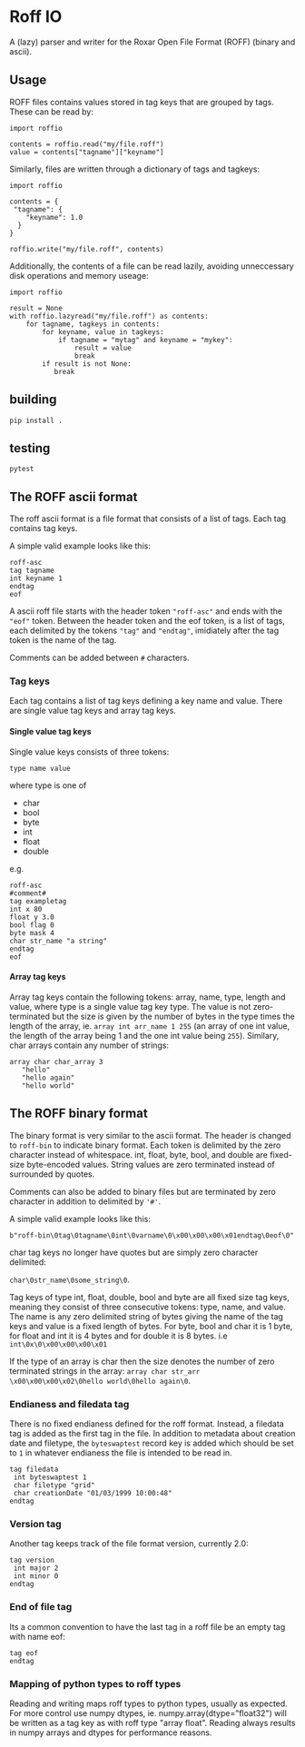 Roff IO
==========

A (lazy) parser and writer for the Roxar Open File Format (ROFF) (binary and ascii).


Usage
-----

ROFF files contains values stored in tag keys that are grouped by tags. These
can be read by:

```
import roffio

contents = roffio.read("my/file.roff")
value = contents["tagname"]["keyname"]
```

Similarly, files are written through a dictionary of tags and tagkeys:

```
import roffio

contents = {
 "tagname": {
    "keyname": 1.0
  }
}

roffio.write("my/file.roff", contents)
```

Additionally, the contents of a file can be read lazily, avoiding unneccessary
disk operations and memory useage:


```
import roffio

result = None
with roffio.lazyread("my/file.roff") as contents:
    for tagname, tagkeys in contents:
        for keyname, value in tagkeys:
            if tagname = "mytag" and keyname = "mykey":
                result = value
                break
        if result is not None:
           break

```


## building

    pip install .

## testing

    pytest

The ROFF ascii format
---------------------

The roff ascii format is a file format that consists of a list of tags.  Each
tag contains tag keys.

A simple valid example looks like this:

```
roff-asc
tag tagname
int keyname 1
endtag
eof
```

A ascii roff file starts with the header token `"roff-asc"` and ends with the
`"eof"` token. Between the header token and the eof token, is a list of tags,
each delimited by the tokens `"tag"` and `"endtag"`, imidiately after the tag
token is the name of the tag.

Comments can be added between `#` characters.


### Tag keys

Each tag contains a list of tag keys defining a key name and value. There
are single value tag keys and array tag keys.

#### Single value tag keys

Single value keys consists of three tokens:
```
type name value
```

where type is one of

* char
* bool
* byte
* int
* float
* double

e.g.

```
roff-asc
#comment#
tag exampletag
int x 80
float y 3.0
bool flag 0
byte mask 4
char str_name "a string"
endtag
eof
```


#### Array tag keys

Array tag keys contain the following tokens: array, name, type, length and
value, where type is a single value tag key type. The value is not
zero-terminated but the size is given by the number of bytes in the type times
the length of the array, ie.  `array int arr_name 1 255` (an array of one int
value, the length of the array being 1 and the one int value being `255`). Similary,
char arrays contain any number of strings:

```
array char char_array 3
   "hello"
   "hello again"
   "hello world"
```


The ROFF binary format
----------------------

The binary format is very similar to the ascii format. The header is changed to
`roff-bin` to indicate binary format. Each token is delimited by the zero character
instead of whitespace. int, float, byte, bool, and double are fixed-size byte-encoded
values. String values are zero terminated instead of surrounded by quotes.

Comments can also be added to binary files but are terminated by zero character
in addition to delimited by `'#'`.

A simple valid example looks like this:

```
b"roff-bin\0tag\0tagname\0int\0varname\0\x00\x00\x00\x01endtag\0eof\0"
```

char tag keys no longer have quotes but are simply zero character delimited:

`char\0str_name\0some_string\0`.

Tag keys of type int, float, double, bool and byte are all fixed size tag keys,
meaning they consist of three consecutive tokens: type, name, and value. The
name is any zero delimited string of bytes giving the name of the tag keys and
value is a fixed length of bytes. For byte, bool and char it is 1 byte, for
float and int it is 4 bytes and for double it is 8 bytes. i.e `int\0x\0\x00\x00\x00\x01`

If the type of an array is char then the size denotes the number of zero
terminated strings in the array:
`array char str_arr \x00\x00\x00\x02\0hello world\0hello again\0`.


### Endianess and filedata tag

There is no fixed endianess defined for the roff format. Instead, a filedata
tag is added as the first tag in the file. In addition to metadata about
creation date and filetype, the `byteswaptest` record key is added which
should be set to `1` in whatever endianess the file is intended to be read in.

```
tag filedata
 int byteswaptest 1
 char filetype "grid"
 char creationDate "01/03/1999 10:00:48"
endtag
```

### Version tag

Another tag keeps track of the file format version, currently 2.0:

```
tag version
 int major 2
 int minor 0
endtag
```

### End of file tag

Its a common convention to have the last tag in a roff file be
an empty tag with name eof:

```
tag eof
endtag
```

### Mapping of python types to roff types

Reading and writing maps roff types to python types, usually as expected.
For more control use numpy dtypes, ie. numpy.array(dtype="float32") will
be written as a tag key as with roff type "array float". Reading always
results in numpy arrays and dtypes for performance reasons.

